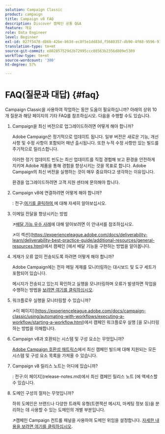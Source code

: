 ```yaml
---
solution: Campaign Classic
product: campaign
title: Campaign v8 FAQ
description: Discover 캠페인 공통 Q&A
feature: 개요
role: Data Engineer
level: Beginner
exl-id: 027f5478-d86b-42be-b63d-ec8f5e1dd83d,f5688357-db90-4f88-9596-91e9d0a20d75
translation-type: tm+mt
source-git-commit: e802857529d2b72995ccc08563b2356d809e5309
workflow-type: tm+mt
source-wordcount: '380'
ht-degree: 57%

---
```


# FAQ(질문과 대답) {#faq}

Campaign Classic을 사용하여 작업하는 동안 도움이 필요하십니까? 아래의 상위 10개 질문과 해당 페이지의 기타 FAQ를 참조하십시오. 다음을 수행할 수도 있습니다.

1. Campaign을 최신 버전으로 업그레이드하려면 어떻게 해야 합니까?

   Adobe Campaign은 정기적으로 업데이트 됩니다. 일부 버전은 새로운 기능, 개선 사항 및 수정 사항이 포함되어 매년 출시됩니다. 또한 누적 수정 사항만 있는 빌드를 주기적으로 릴리스합니다.

   이러한 정기 업데이트 빈도는 최신 업데이트를 직접 경험해 보고 환경을 안전하게 지키며 Adobe 제품을 통해 경험을 향상시키는 것을 목표로 합니다. Adobe Campaign의 최신 버전을 실행하는 것이 매우 중요하다고 생각하는 이유입니다.

   환경을 업그레이드하려면 고객 지원 센터에 문의해야 합니다.

1. Campaign v8에 연결하려면 어떻게 해야 합니까?

   : 전구:[여기를 클릭하여 ](connect.md)에 대해 자세히 알아보십시오.

1. 이메일 전달을 향상시키는 방법

   :arrow_upper_right:[배달 가능 우수 사례](https://experienceleague.adobe.com/docs/deliverability-learn/deliverability-best-practice-guide/introduction.html?lang=ko)에 대해 알아보려면 이 안내서를 참조하십시오.

   :arrow_upper_right:이 섹션](https://experienceleague.adobe.com/docs/deliverability-learn/deliverability-best-practice-guide/additional-resources/general-resources.html)에서 캠페인 [에서 배달 기능을 구현하는 방법을 알아봅니다.

1. 게재가 오류 없이 전송되도록 하려면 어떻게 해야 합니까?

   Adobe Campaign에는 전자 메일 게재를 모니터링하는 대시보드 및 도구 세트가 포함되어 있습니다.

   메시지가 전송되고 있는지 확인하고 실행을 모니터링하며 오류가 발생하면 작업을 수행하는 방법을 [보려면 여기를 클릭하십시오](https://experienceleague.adobe.com/docs/campaign-classic/using/sending-messages/monitoring-deliveries/about-delivery-monitoring.html).

1. 워크플로우 실행을 모니터링할 수 있습니까?

   :arrow_upper_right:이 페이지](https://experienceleague.adobe.com/docs/campaign-classic/using/automating-with-workflows/executing-a-workflow/starting-a-workflow.html)에서 캠페인 워크플로우 실행 [을 모니터링하는 방법을 이해합니다.

1. Campaign v8과 호환되는 시스템 및 구성 요소는 무엇입니까?

   [Adobe Campaign 호환성 매트릭스](compatibility-matrix.md)에서 최신 캠페인 빌드에 대해 지원되는 모든 시스템 및 구성 요소 목록을 가져올 수 있습니다.

1. Campaign v8 릴리스 노트는 어디에 있습니까?

   : 전구:이 페이지](release-notes.md)에서 최신 캠페인 릴리스 노트 [에 액세스할 수 있습니다.

1. 도메인 구성의 절차는 무엇입니까?

   하위 도메인은 브랜드나 다양한 트래픽 유형(트랜잭션 메시지, 마케팅 정보 등)을 분리하는 데 사용할 수 있는 도메인의 개별 부분입니다.

   :arrow_upper_right:캠페인 Campaign 컨트롤 패널을 사용하여 도메인 위임을 설정합니다. [자세한 내용을 보려면 여기를 클릭하십시오](https://experienceleague.adobe.com/docs/control-panel/using/subdomains-and-certificates/subdomains-branding.html).
